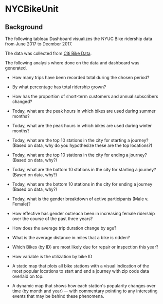 # NYCBikeUnit 

## Background



The following tableau Dashboard visualizes the NYUC Bike ridership data from June 2017 to Decmber 2017.

The data was collected from  [Citi Bike Data](https://www.citibikenyc.com/system-data).



The following analysis where done on the data and dashboard was generated.

- How many trips have been recorded total during the chosen period?
- By what percentage has total ridership grown? 
- How has the proportion of short-term customers and annual subscribers changed?
- Today, what are the peak hours in which bikes are used during summer months? 
- Today, what are the peak hours in which bikes are used during winter months?
- Today, what are the top 10 stations in the city for starting a journey? (Based on data, why do you hypothesize these are the top locations?)
- Today, what are the top 10 stations in the city for ending a journey? (Based on data, why?)
- Today, what are the bottom 10 stations in the city for starting a journey? (Based on data, why?)
- Today, what are the bottom 10 stations in the city for ending a journey (Based on data, why?)
- Today, what is the gender breakdown of active participants (Male v. Female)?
- How effective has gender outreach been in increasing female ridership over the course of the past three years?
- How does the average trip duration change by age?
- What is the average distance in miles that a bike is ridden?
- Which Bikes (by ID) are most likely due for repair or inspection this year? 
- How variable is the utilization by bike ID


- A static map that plots all bike stations with a visual indication of the most popular locations to start and end a journey with zip code data overlaid on top.
- A dynamic map that shows how each station's popularity changes over time (by month and year) -- with commentary pointing to any interesting events that may be behind these phenomena.

